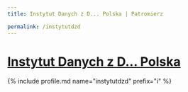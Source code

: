 ```yaml
---
title: Instytut Danych z D... Polska | Patromierz

permalink: /instytutdzd
---
```


# [Instytut Danych z D... Polska](https://patronite.pl/instytutdzd)

{% include profile.md name="instytutdzd" prefix="i" %}
